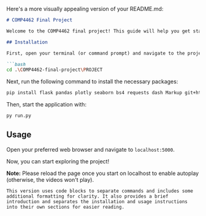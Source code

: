 Here's a more visually appealing version of your README.md:

```markdown
# COMP4462 Final Project

Welcome to the COMP4462 final project! This guide will help you get started.

## Installation

First, open your terminal (or command prompt) and navigate to the project directory:

```bash
cd .\COMP4462-final-project\PROJECT
```

Next, run the following command to install the necessary packages:

```bash
pip install flask pandas plotly seaborn bs4 requests dash Markup git+https://github.com/programiz/bar_chart_race.git@master
```

Then, start the application with:

```bash
py run.py
```

## Usage

Open your preferred web browser and navigate to `localhost:5000`.

Now, you can start exploring the project!

**Note:** Please reload the page once you start on localhost to enable autoplay (otherwise, the videos won't play).
```
This version uses code blocks to separate commands and includes some additional formatting for clarity. It also provides a brief introduction and separates the installation and usage instructions into their own sections for easier reading.
